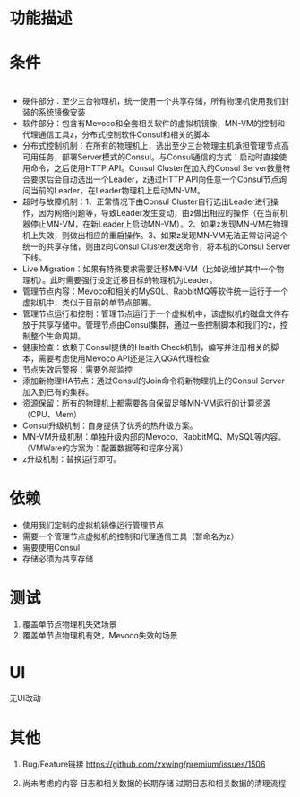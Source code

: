 # 功能描述


# 条件


# 

* 硬件部分：至少三台物理机，统一使用一个共享存储，所有物理机使用我们封装的系统镜像安装
* 软件部分：包含有Mevoco和全套相关软件的虚拟机镜像，MN-VM的控制和代理通信工具z，分布式控制软件Consul和相关的脚本
* 分布式控制机制：在所有的物理机上，选出至少三台物理主机承担管理节点高可用任务，部署Server模式的Consul。与Consul通信的方式：启动时直接使用命令，之后使用HTTP API。Consul Cluster在加入的Consul Server数量符合要求后会自动选出一个Leader，z通过HTTP API向任意一个Consul节点询问当前的Leader，在Leader物理机上启动MN-VM。
* 超时与故障机制：1、正常情况下由Consul Cluster自行选出Leader进行操作，因为网络问题等，导致Leader发生变动，由z做出相应的操作（在当前机器停止MN-VM，在新Leader上启动MN-VM）。2、如果z发现MN-VM在物理机上失效，则做出相应的重启操作。3、如果z发现MN-VM无法正常访问这个统一的共享存储，则由z向Consul Cluster发送命令，将本机的Consul Server下线。
* Live Migration：如果有特殊要求需要迁移MN-VM（比如说维护其中一个物理机）。此时需要强行设定迁移目标的物理机为Leader。
* 管理节点内容：Mevoco和相关的MySQL、RabbitMQ等软件统一运行于一个虚拟机中，类似于目前的单节点部署。
* 管理节点运行和控制：管理节点运行于一个虚拟机中，该虚拟机的磁盘文件存放于共享存储中。管理节点由Consul集群，通过一些控制脚本和我们的z，控制整个生命周期。
* 健康检查：依赖于Consul提供的Health Check机制，编写并注册相关的脚本，需要考虑使用Mevoco API还是注入QGA代理检查
* 节点失效后警报：需要外部监控
* 添加新物理HA节点：通过Consul的Join命令将新物理机上的Consul Server加入到已有的集群。
* 资源保留：所有的物理机上都需要各自保留足够MN-VM运行的计算资源（CPU、Mem）
* Consul升级机制：自身提供了优秀的热升级方案。
* MN-VM升级机制：单独升级内部的Mevoco、RabbitMQ、MySQL等内容。（VMWare的方案为：配置数据等和程序分离）
* z升级机制：替换运行即可。


# 依赖

* 使用我们定制的虚拟机镜像运行管理节点 
* 需要一个管理节点虚拟机的控制和代理通信工具（暂命名为z）
* 需要使用Consul
* 存储必须为共享存储

# 测试

1. 覆盖单节点物理机失效场景
2. 覆盖单节点物理机有效，Mevoco失效的场景

# UI

无UI改动

# 其他

1. Bug/Feature链接
https://github.com/zxwing/premium/issues/1506

2. 尚未考虑的内容
日志和相关数据的长期存储
过期日志和相关数据的清理流程


